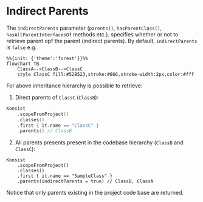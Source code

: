 # Indirect Parents

The `indirectParents` parameter  (`parents()`, `hasParentClass()`, `hasAllParentInterfacesOf` methods etc.). specifies whether or not to retrieve parent opf the parent (indirect parents). By default, `indirectParents` is `false` e.g.

```mermaid
%%{init: {'theme':'forest'}}%%
flowchart TB
    ClassA-->ClassB-->ClassC
    style ClassC fill:#52B523,stroke:#666,stroke-width:2px,color:#fff
```

For above inheritance hierarchy is possible to retrieve:

1. Direct parents of `ClassC` (`ClassB`):

```kotlin
Konsist
	.scopeFromProject()
	.classes()
	.first { it.name == "ClassC" }
	.parents() // ClassB
```

2. All parents presents present in the codebase hierarchy (`ClassB` and `ClassC`):

```
Konsist
	.scopeFromProject()
	.classes()
	.first { it.name == "SampleClass" }
	.parents(indirectParents = true) // ClassB, ClassA
```

Notice that only parents existing in the project code base are returned.
